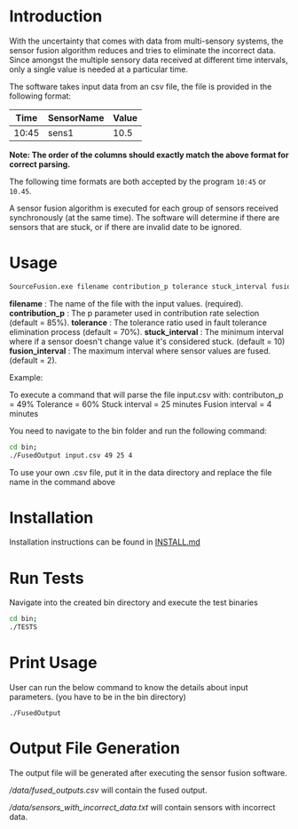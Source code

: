 # Introduction

With the uncertainty that comes with data from multi-sensory systems, the sensor fusion algorithm reduces and tries to eliminate the incorrect data. Since amongst the multiple sensory data received at different time intervals, only a single value is needed at a particular time.

The software takes input data from an csv file, the file is provided in the following format:

| Time | SensorName | Value
| ------ | ------ | ------ |
| 10:45 |sens1| 10.5

**Note: The order of the columns should exactly match the above format for correct parsing.**

The following time formats are both accepted by the program  `10:45` or `10.45`.
 
A sensor fusion algorithm is executed for each group of sensors received synchronously (at the same time). The software will determine if there are sensors that are stuck, or if there are invalid date to be ignored.

# Usage

```sh
SourceFusion.exe filename contribution_p tolerance stuck_interval fusion_interval
```

  **filename**              : The name of the file with the input values. (required).
  **contribution_p**        : The p parameter used in contribution rate selection (default = 85%).
  **tolerance**             : The tolerance ratio used in fault tolerance elimination process (default = 70%).
  **stuck_interval**        : The minimum interval where if a sensor doesn't change value it's considered stuck. (default = 10)
  **fusion_interval**       : The maximum interval where sensor values are fused. (default = 2).
  
  
Example:

To execute a command that will parse the file input.csv with:
 contributon_p = 49%
 Tolerance = 60%
 Stuck interval = 25 minutes
 Fusion interval = 4 minutes
 
 You need to navigate to the bin folder and run the following command:
 
```sh
cd bin;
./FusedOutput input.csv 49 25 4
```
To use your own .csv file, put it in the data directory and replace the file name in the command above
  
# Installation

Installation instructions can be found in [INSTALL.md](https://github.com/aminabukoash/sourcefusion/blob/master/INSTALL.md) 

# Run Tests
Navigate into the created bin directory and execute the test binaries

```sh
cd bin;
./TESTS
```

# Print Usage

User can run the below command to know the details about input parameters. (you have to be in the bin directory)

```
./FusedOutput
```

# Output File Generation

The output file will be generated after executing the sensor fusion software.

*/data/fused_outputs.csv* will contain the fused output.

*/data/sensors_with_incorrect_data.txt* will contain sensors with incorrect data.


